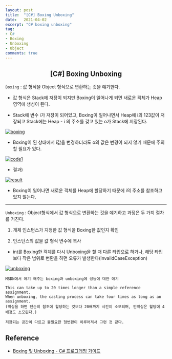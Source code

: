 ```yaml
---
layout: post
title:  "[C#] Boxing Unboxing"
date:   2021-04-02
excerpt: "C# boxing unboxing"
tag: 
- C#
- Boxing
- Unboxing
- Object
comments: true
---
```


## <center>[C#] Boxing Unboxing</center>   

`Boxing` : 값 형식을 Object 형식으로 변환하는 것을 얘기한다.

- 값 형식은 Stack에 저장이 되지만 Boxing이 일어나게 되면 새로운 객체가 Heap 영역에 생성이 된다.

- Stack에 변수 i가 저장이 되어있고, Boxing이 일어나면서 Heap에 i의 123값이 저장되고 Stack에는 Heap - i 의 주소를 갖고 있는 o가 Stack에 저장된다.

<a href="{{ site.url }}/images/posts/2021-04-02/boxing.png"><img src="{{ site.url }}/images/posts/2021-04-02/boxing.png" alt="boxing"></a> 

- Boxing이 된 상태에서 i값을 변경하더라도 o의 값은 변경이 되지 않기 때문에 주의할 필요가 있다.

<a href="{{ site.url }}/images/posts/2021-04-02/code1.png"><img src="{{ site.url }}/images/posts/2021-04-02/code1.png" alt="code1"></a> 

- 결과)

<a href="{{ site.url }}/images/posts/2021-04-02/result.png"><img src="{{ site.url }}/images/posts/2021-04-02/result.png" alt="result"></a> 

- Boxing이 일어나면 새로운 객체를 Heap에 할당하기 때문에 i의 주소를 참조하고 있지 않는다.

---

`Unboxing` : Object형식에서 값 형식으로 변환하는 것을 얘기하고 과정은 두 가지 절차를 거친다.

1. 개체 인스턴스가 지정한 값 형식을 Boxing한 값인지 확인

2. 인스턴스의 값을 값 형식 변수에 복사

- int를 Boxing한 객체를 다시 Unboxing을 할 때 다른 타입으로 하거나, 해당 타입보다 작은 범위로 변환을 하면 오류가 발생한다(InvaildCaseException)

<a href="{{ site.url }}/images/posts/2021-04-02/unboxing.png"><img src="{{ site.url }}/images/posts/2021-04-02/unboxing.png" alt="unboxing"></a> 

```	
MSDN에서 얘기 해주는 boxing과 unboxing에 성능에 대한 얘기

This can take up to 20 times longer than a simple reference assignment. 
When unboxing, the casting process can take four times as long as an assignment.
(박싱을 하면 단순히 참조에 할당하는 것보다 20배까지 시간이 소모되며, 언박싱은 할당에 4배정도 소모된다.)

저장되는 공간이 다르고 불필요한 형변환이 이루어져서 그런 것 같다.
```


## Reference

- [Boxing 및 Unboxing - C# 프로그래밍 가이드](https://docs.microsoft.com/ko-kr/dotnet/csharp/programming-guide/types/boxing-and-unboxing)	